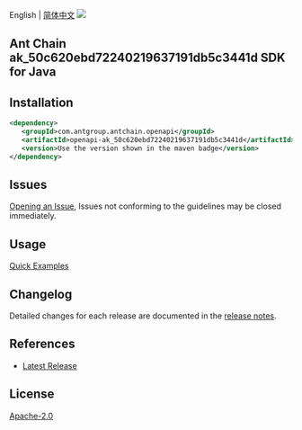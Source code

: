 English | [简体中文](README-CN.md)
![](https://aliyunsdk-pages.alicdn.com/icons/AlibabaCloud.svg)

## Ant Chain ak_50c620ebd72240219637191db5c3441d SDK for Java

## Installation

```xml
<dependency>
   <groupId>com.antgroup.antchain.openapi</groupId>
   <artifactId>openapi-ak_50c620ebd72240219637191db5c3441d</artifactId>
   <version>Use the version shown in the maven badge</version>
</dependency>
```

## Issues
[Opening an Issue](https://github.com/alipay/antchain-openapi-prod-sdk/issues/new), Issues not conforming to the guidelines may be closed immediately.

## Usage
[Quick Examples](https://github.com/alipay/antchain-openapi-prod-sdk/blob/master/docs/0-Examples-EN.md#quick-examples)

## Changelog
Detailed changes for each release are documented in the [release notes](./ChangeLog.txt).

## References
* [Latest Release](https://github.com/alipay/antchain-openapi-prod-sdk/)

## License
[Apache-2.0](http://www.apache.org/licenses/LICENSE-2.0)
